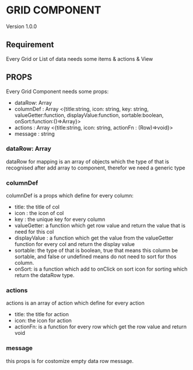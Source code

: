   # GRID COMPONENT
   Version 1.0.0

  ## Requirement
  Every Grid or List of data needs some items & actions & View

  ## PROPS
  Every Grid Component needs some props:  
  - dataRow: Array<T>
  - columnDef : Array <{title:string, icon: string, key: string, valueGetter:function, displayValue:function, sortable:boolean, onSort:function:()=>Array<T>}>
  - actions : Array <{title:string, icon: string, actionFn : (Row)=>void}>
  -  message : string
  
  ### dataRow: Array<T>
  dataRow for mapping is an array of objects which the type of that is recognised after add array to component, therefor we need  a generic type

  ### columnDef 
  columnDef is a props which define for every column:
  - title: the title of col
  - icon : the icon of col
  - key : the unique key for every column
  - valueGetter: a function which get row value and return the value that is need for this col
  - displayValue : a function which get the value from the valueGetter function for every col and return the display value
  - sortable: the type of that is boolean, true that means this column be sortable, and false or undefined means do not need to sort for thos column.
  - onSort: is a function which add to onClick on sort icon for sorting which return the dataRow type.  

  ### actions 
  actions is an array of action which define for every action
  - title: the title for action
  - icon: the icon for action
  - actionFn: is a function for every row which get the row value and return void

  ### message
  this props is for costomize empty data row message.
